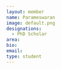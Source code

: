 ```yaml
---
layout: member
name: Parameswaran
image: default.png
designations: 
  - PhD Scholar
area:
bio:
email:
type: student
---
```

